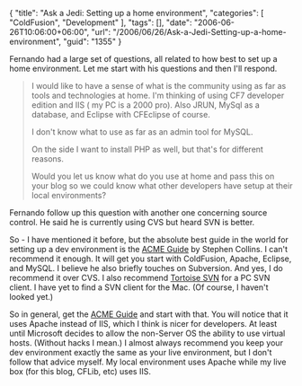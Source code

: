 {
	"title": "Ask a Jedi: Setting up a home environment",
	"categories": [
		"ColdFusion",
		"Development"
	],
	"tags": [],
	"date": "2006-06-26T10:06:00+06:00",
	"url": "/2006/06/26/Ask-a-Jedi-Setting-up-a-home-environment",
	"guid": "1355"
}

Fernando had a large set of questions, all related to how best to set up a home environment. Let me start with his questions and then I'll respond.

<blockquote>
I would like to have a sense of what is the community using as far as tools and technologies at home.
I'm thinking of using CF7 developer edition and IIS ( my PC is a 2000 pro). Also JRUN, MySql as a database, and Eclipse with CFEclipse of course.

I don't know what to use as far as an admin tool for MySQL.

On the side I want to install PHP as well, but that's for different reasons.

Would you let us know what do
you use at home and pass this on your blog so we could know what other
developers have setup at their local environments?
</blockquote>

Fernando follow up this question with another one concerning source control. He said he is currently using CVS but heard SVN is better.

So - I have mentioned it before, but the absolute best guide in the world for setting up a dev environment is the <a href="http://www.stephencollins.org/acme/">ACME Guide</a> by Stephen Collins. I can't recommend it enough. It will get you start with ColdFusion, Apache, Eclipse, and MySQL. I believe he also briefly touches on Subversion. And yes, I do recommend it over CVS. I also recommend <a href="http://tortoisesvn.tigris.org/">Tortoise SVN</a> for a PC SVN client. I have yet to find a SVN client for the Mac. (Of course, I haven't looked yet.)

So in general, get the <a href="http://www.stephencollins.org/acme/">ACME Guide</a> and start with that. You will notice that it uses Apache instead of IIS, which I think is nicer for developers. At least until Microsoft decides to allow the non-Server OS the ability to use virtual hosts. (Without hacks I mean.) I almost always recommend you keep your dev environment exactly the same as your live environment, but I don't follow that advice myself. My local environment uses Apache while my live box (for this blog, CFLib, etc) uses IIS.
